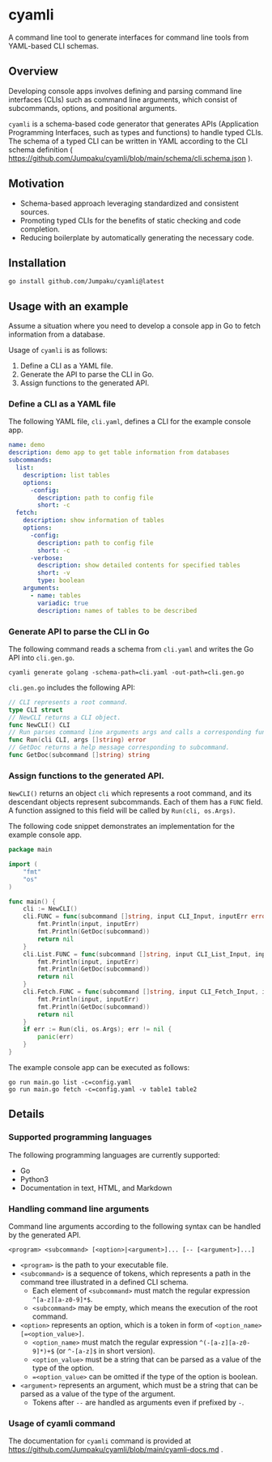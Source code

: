 # cyamli

A command line tool to generate interfaces for command line tools from YAML-based CLI schemas.

## Overview

Developing console apps involves defining and parsing command line interfaces (CLIs) such as command line arguments, which consist of subcommands, options, and positional arguments.

`cyamli` is a schema-based code generator that generates APIs (Application Programming Interfaces, such as types and functions) to handle typed CLIs.
The schema of a typed CLI can be written in YAML according to the CLI schema definition ( https://github.com/Jumpaku/cyamli/blob/main/schema/cli.schema.json ).

## Motivation

- Schema-based approach leveraging standardized and consistent sources.
- Promoting typed CLIs for the benefits of static checking and code completion.
- Reducing boilerplate by automatically generating the necessary code.


## Installation

```shell
go install github.com/Jumpaku/cyamli@latest
```

## Usage with an example

Assume a situation where you need to develop a console app in Go to fetch information from a database.

Usage of `cyamli` is as follows:

1. Define a CLI as a YAML file.
2. Generate the API to parse the CLI in Go.
3. Assign functions to the generated API.

### Define a CLI as a YAML file

The following YAML file, `cli.yaml`, defines a CLI for the example console app.

```yaml
name: demo
description: demo app to get table information from databases
subcommands:
  list:
    description: list tables
    options:
      -config:
        description: path to config file
        short: -c
  fetch:
    description: show information of tables
    options:
      -config:
        description: path to config file
        short: -c
      -verbose:
        description: show detailed contents for specified tables
        short: -v
        type: boolean
    arguments:
      - name: tables
        variadic: true
        description: names of tables to be described
```

### Generate API to parse the CLI in Go

The following command reads a schema from `cli.yaml` and writes the Go API into `cli.gen.go`.

```shell
cyamli generate golang -schema-path=cli.yaml -out-path=cli.gen.go
```

`cli.gen.go` includes the following API:

```go
// CLI represents a root command.
type CLI struct
// NewCLI returns a CLI object.
func NewCLI() CLI
// Run parses command line arguments args and calls a corresponding function assigned in cli.
func Run(cli CLI, args []string) error
// GetDoc returns a help message corresponding to subcommand.
func GetDoc(subcommand []string) string 
```

### Assign functions to the generated API.

`NewCLI()` returns an object `cli` which represents a root command, and its descendant objects represent subcommands.
Each of them has a `FUNC` field.
A function assigned to this field will be called by `Run(cli, os.Args)`.

The following code snippet demonstrates an implementation for the example console app.

```go
package main

import (
	"fmt"
	"os"
)

func main() {
	cli := NewCLI()
	cli.FUNC = func(subcommand []string, input CLI_Input, inputErr error) (err error) {
		fmt.Println(input, inputErr)
		fmt.Println(GetDoc(subcommand))
		return nil
	}
	cli.List.FUNC = func(subcommand []string, input CLI_List_Input, inputErr error) (err error) {
		fmt.Println(input, inputErr)
		fmt.Println(GetDoc(subcommand))
		return nil
	}
	cli.Fetch.FUNC = func(subcommand []string, input CLI_Fetch_Input, inputErr error) (err error) {
		fmt.Println(input, inputErr)
		fmt.Println(GetDoc(subcommand))
		return nil
	}
	if err := Run(cli, os.Args); err != nil {
		panic(err)
	}
}
```

The example console app can be executed as follows:

```shell
go run main.go list -c=config.yaml
go run main.go fetch -c=config.yaml -v table1 table2
```

## Details

### Supported programming languages

The following programming languages are currently supported:

* Go
* Python3
* Documentation in text, HTML, and Markdown

### Handling command line arguments

Command line arguments according to the following syntax can be handled by the generated API.

```
<program> <subcommand> [<option>|<argument>]... [-- [<argument>]...]
```

- `<program>` is the path to your executable file.
- `<subcommand>` is a sequence of tokens, which represents a path in the command tree illustrated in a defined CLI schema.
	- Each element of `<subcommand>` must match the regular expression `^[a-z][a-z0-9]*$`.
    - `<subcommand>` may be empty, which means the execution of the root command.
- `<option>` represents an option, which is a token in form of `<option_name>[=<option_value>]`.
    - `<option_name>` must match the regular expression `^(-[a-z][a-z0-9]*)+$` (or `^-[a-z]$` in short version).
    - `<option_value>` must be a string that can be parsed as a value of the type of the option.
    - `=<option_value>` can be omitted if the type of the option is boolean.
- `<argument>` represents an argument, which must be a string that can be parsed as a value of the type of the argument.
    - Tokens after `--` are handled as arguments even if prefixed by `-`.

### Usage of cyamli command

The documentation for `cyamli` command is provided at https://github.com/Jumpaku/cyamli/blob/main/cyamli-docs.md . 